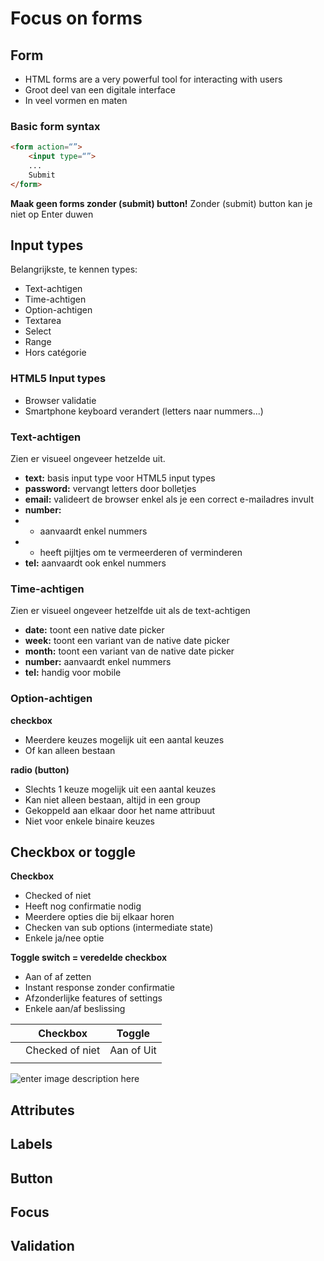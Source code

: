# Focus on forms
## Form
- HTML forms are a very powerful tool for interacting with users
- Groot deel van een digitale interface
- In veel vormen en maten
### Basic form syntax
```html
<form action=“”>
	<input type=“”>
	...
	Submit
</form>
```
**Maak geen forms zonder (submit) button!**
Zonder (submit) button kan je niet op Enter duwen

## Input types
Belangrijkste, te kennen types:
- Text-achtigen
- Time-achtigen
- Option-achtigen
- Textarea
- Select
- Range
- Hors catégorie
### HTML5 Input types
- Browser validatie
- Smartphone keyboard verandert (letters naar nummers...)

### Text-achtigen
Zien er visueel ongeveer hetzelde uit.
- **text:** basis input type voor HTML5 input types
- **password:** vervangt letters door bolletjes
- **email:** valideert de browser enkel als je een correct e-mailadres invult
- **number:**
- - aanvaardt enkel nummers
- - heeft pijltjes om te vermeerderen of verminderen
- **tel:** aanvaardt ook enkel nummers

### Time-achtigen
Zien er visueel ongeveer hetzelfde uit als de text-achtigen
- **date:** toont een native date picker
- **week:** toont een variant van de native date picker
- **month:** toont een variant van de native date picker
- **number:** aanvaardt enkel nummers
- **tel:** handig voor mobile

### Option-achtigen
**checkbox**
 - Meerdere keuzes mogelijk uit een aantal keuzes
 - Of kan alleen bestaan

**radio (button)**
 - Slechts 1 keuze mogelijk uit een aantal keuzes
 - Kan niet alleen bestaan, altijd in een group
 - Gekoppeld aan elkaar door het name attribuut
 - Niet voor enkele binaire keuzes

## Checkbox or toggle
**Checkbox**
 - Checked of niet
 - Heeft nog confirmatie nodig
 - Meerdere opties die bij elkaar horen
 - Checken van sub options (intermediate state)
 - Enkele ja/nee optie

**Toggle switch = veredelde checkbox**
 - Aan of af zetten
 - Instant response zonder confirmatie
 - Afzonderlijke features of settings
 - Enkele aan/af beslissing

||Checkbox|Toggle|
|--|--|--|
||Checked of niet|Aan of Uit|
||

![enter image description here](https://i.imgur.com/1I29nDy.png)
## Attributes

## Labels

## Button

## Focus

## Validation

<!--stackedit_data:
eyJoaXN0b3J5IjpbMjA1MDU3MDA4OCwtMTEyMjkyMjQ3OCwxNz
AwMjYwMzMzLC03MjA5NjczOTgsLTU4ODA4NjAsLTIwODg3NDY2
MTJdfQ==
-->